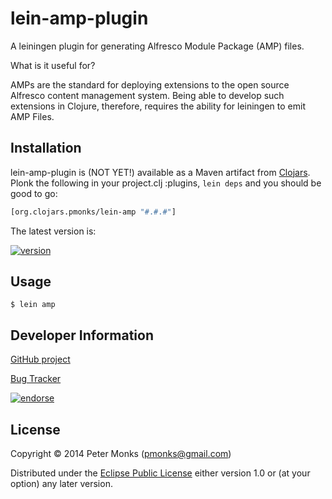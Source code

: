 # lein-amp-plugin
A leiningen plugin for generating Alfresco Module Package (AMP) files.

What is it useful for?

AMPs are the standard for deploying extensions to the open source Alfresco content
management system.  Being able to develop such extensions in Clojure, therefore,
requires the ability for leiningen to emit AMP Files.

## Installation

lein-amp-plugin is (NOT YET!) available as a Maven artifact from
[Clojars](https://clojars.org/org.clojars.pmonks/lein-amp).
Plonk the following in your project.clj :plugins, `lein deps` and you should be good to go:

```clojure
[org.clojars.pmonks/lein-amp "#.#.#"]
```

The latest version is:

[![version](https://clojars.org/org.clojars.pmonks/lein-amp/latest-version.svg)](https://clojars.org/org.clojars.pmonks/lein-amp)

## Usage

```shell
$ lein amp
```

## Developer Information

[GitHub project](https://github.com/pmonks/lein-amp)

[Bug Tracker](https://github.com/pmonks/lein-amp/issues)

[![endorse](https://api.coderwall.com/pmonks/endorsecount.png)](https://coderwall.com/pmonks)

## License

Copyright © 2014 Peter Monks (pmonks@gmail.com)

Distributed under the [Eclipse Public License](http://www.eclipse.org/legal/epl-v10.html) either version 1.0 or (at your option) any later version.
